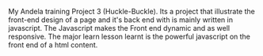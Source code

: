 My Andela training Project 3 (Huckle-Buckle).
Its a project that illustrate the front-end design of a page and it's back end with is mainly written in javascript.
The Javascript makes the Front end dynamic and as well responsive.
The major learn lesson learnt is the powerful javascript on the front end of a html content. 
